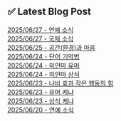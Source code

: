 
## ✅ Latest Blog Post
 
[2025/06/27 - 연예 소식](https://3hongstore.tistory.com/348) <br/>
[2025/06/27 - 국제 소식](https://3hongstore.tistory.com/347) <br/>
[2025/06/25 - 공간(환경)과 마음](https://3hongstore.tistory.com/346) <br/>
[2025/06/24 - 단어 기억법](https://3hongstore.tistory.com/345) <br/>
[2025/06/24 - 미얀마 유머](https://3hongstore.tistory.com/344) <br/>
[2025/06/24 - 미얀마 상식](https://3hongstore.tistory.com/343) <br/>
[2025/06/23 - 나비 효과 작은 행동의 힘](https://3hongstore.tistory.com/342) <br/>
[2025/06/23 - 유머 케냐](https://3hongstore.tistory.com/341) <br/>
[2025/06/23 - 상식 케냐](https://3hongstore.tistory.com/340) <br/>
[2025/06/20 - 연예 소식](https://3hongstore.tistory.com/339) <br/>
